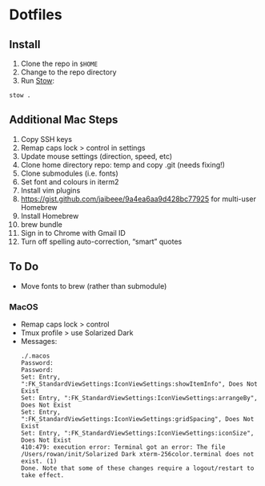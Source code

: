 # Dotfiles

## Install

1. Clone the repo in `$HOME`
1. Change to the repo directory
1. Run [Stow](https://www.gnu.org/software/stow/manual/):
  ```
  stow .
  ```

## Additional Mac Steps

1. Copy SSH keys
1. Remap caps lock > control in settings
1. Update mouse settings (direction, speed, etc)
1. Clone home directory repo: temp and copy .git (needs fixing!)
1. Clone submodules (i.e. fonts)
1. Set font and colours in iterm2
1. Install vim plugins
1. https://gist.github.com/jaibeee/9a4ea6aa9d428bc77925 for multi-user Homebrew
1. Install Homebrew
1. brew bundle
1. Sign in to Chrome with Gmail ID
1. Turn off spelling auto-correction, “smart” quotes

## To Do

* Move fonts to brew (rather than submodule)

### MacOS

* Remap caps lock > control
* Tmux profile > use Solarized Dark
* Messages:
  ```
  ./.macos
  Password:
  Password:
  Set: Entry, ":FK_StandardViewSettings:IconViewSettings:showItemInfo", Does Not Exist
  Set: Entry, ":FK_StandardViewSettings:IconViewSettings:arrangeBy", Does Not Exist
  Set: Entry, ":FK_StandardViewSettings:IconViewSettings:gridSpacing", Does Not Exist
  Set: Entry, ":FK_StandardViewSettings:IconViewSettings:iconSize", Does Not Exist
  410:479: execution error: Terminal got an error: The file /Users/rowan/init/Solarized Dark xterm-256color.terminal does not exist. (1)
  Done. Note that some of these changes require a logout/restart to take effect.
  ```
